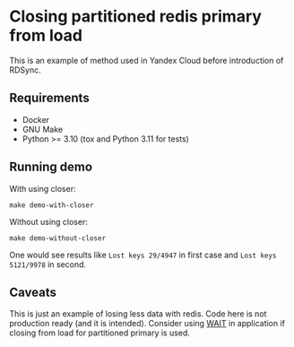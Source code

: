 # Closing partitioned redis primary from load

This is an example of method used in Yandex Cloud before introduction of RDSync.

## Requirements

* Docker
* GNU Make
* Python >= 3.10 (tox and Python 3.11 for tests)

## Running demo

With using closer:
```
make demo-with-closer
```

Without using closer:
```
make demo-without-closer
```

One would see results like `Lost keys 29/4947` in first case and `Lost keys 5121/9978` in second.

## Caveats

This is just an example of losing less data with redis.
Code here is not production ready (and it is intended).
Consider using [WAIT](https://redis.io/commands/wait) in application if closing
from load for partitioned primary is used.
